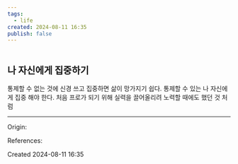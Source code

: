 ```yaml
---
tags:
  - life
created: 2024-08-11 16:35
publish: false
---
```

```table-of-contents
```

## 나 자신에게 집중하기
통제할 수 없는 것에 신경 쓰고 집중하면 삶이 망가지기 쉽다.
통제할 수 있는 나 자신에게 집중 해야 한다. 처음 프로가 되기 위해 실력을 끌어올리려 노력할 때에도 했던 것 처럼


---
Origin:

References: 

Created 2024-08-11 16:35
